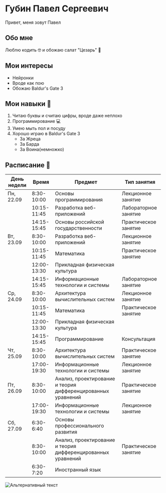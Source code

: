 # Губин Павел Сергеевич

Привет, меня зовут Павел

## Обо мне

Люблю кодить :nerd_face: и обожаю салат "Цезарь" :tomato:

## Мои интересы 
-   Нейронки
-   Вроде как пою
-   Обожаю Baldur's Gate 3

## Мои навыки :muscle:

1.  Читаю буквы и считаю цифры, вроде даже неплохо
2.  Программирование 
    :computer:
3.  Умею мыть пол и посуду
4.  Хорошо играю в Baldur's Gate 3 
    - За Жреца
    - За Барда
    - За Воина(немножко)


## Расписание :calendar:
| День недели | Время      | Предмет                                   | Тип занятия       |
|-------------|------------|-------------------------------------------|--------------------|
| Пн, 22.09   | 8:30-10:00 | Основы программирования                  | Лекционное занятие |
|             | 10:15-11:45| Разработка веб-приложений               | Лабораторное занятие |
|             | 14:15-15:45| Основы российской государственности     | Практическое занятие |
| Вт, 23.09   | 8:30-10:00 | Разработка веб-приложений               | Лекционное занятие |
|             | 10:15-11:45| Математика                 | Практическое занятие |
|             | 12:00-13:30| Прикладная физическая культура          |                   |
|             | 14:15-15:45| Информационные технологии и системы     | Лабораторное занятие |
| Ср, 24.09   | 8:30-10:00 | Архитектура вычислительных систем        | Лекционное занятие |
|             | 10:15-11:45| Математика                 | Практическое занятие |
|             | 12:00-13:30| Прикладная физическая культура          |                   |
|             | 14:15-15:45| Программирование                  | Консультация       |
| Чт, 25.09   | 8:30-10:00 | Архитектура вычислительных систем        | Практическое занятие |
|             | 17:00-19:30| Информационные технологии и системы     | Лекционное занятие |
| Пт, 26.09   | 8:30-10:00 | Анализ, проектирование и теория дифференцированных уравнений | Практическое занятие |
|             | 17:00-19:30| Информационные технологии и системы     | Лекционное занятие |
| Сб, 27.09   | 6:30-6:40  | Основы профессионального развития    |                   |
|             | 8:30-10:00 | Анализ, проектирование и теория дифференцированных уравнений | Практическое занятие |
|             | 6:30-7:20  | Иностранный язык                       |                   |

![Альтернативный текст](https://i.pinimg.com/564x/c0/f8/2a/c0f82a9aeaf56ddc433b81b09026511f.jpg)
